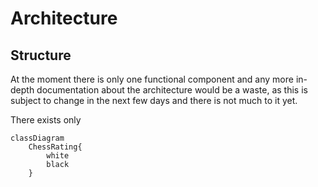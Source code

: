 # Architecture

## Structure
At the moment there is only one functional component and any more
in-depth documentation about the architecture would be a waste,
as this is subject to change in the next few days and there
is not much to it yet.

There exists only
```mermaid
classDiagram
    ChessRating{
        white
        black
    }
```
